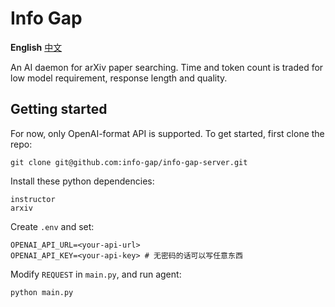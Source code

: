 # Info Gap

**English** [中文](README-zh.md)

An AI daemon for arXiv paper searching. Time and token count is traded for low model requirement, response length and quality.

## Getting started

For now, only OpenAI-format API is supported. To get started, first clone the repo:

```
git clone git@github.com:info-gap/info-gap-server.git
```

Install these python dependencies:

```
instructor
arxiv
```

Create `.env` and set:

```
OPENAI_API_URL=<your-api-url>
OPENAI_API_KEY=<your-api-key> # 无密码的话可以写任意东西
```

Modify `REQUEST` in `main.py`, and run agent:

```
python main.py
```
